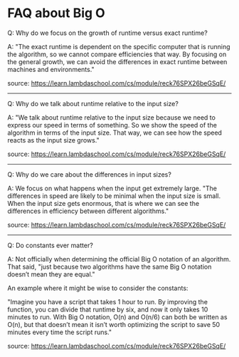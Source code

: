 # FAQ about Big O

Q: Why do we focus on the growth of runtime versus exact runtime?

A: "The exact runtime is dependent on the specific computer that is running the algorithm, so we cannot compare efficiencies that way. By focusing on the general growth, we can avoid the differences in exact runtime between machines and environments."

source: https://learn.lambdaschool.com/cs/module/reck76SPX26beGSqE/

---

Q: Why do we talk about runtime relative to the input size?

A: "We talk about runtime relative to the input size because we need to express our speed in terms of something. So we show the speed of the algorithm in terms of the input size. That way, we can see how the speed reacts as the input size grows."

source: https://learn.lambdaschool.com/cs/module/reck76SPX26beGSqE/

---

Q: Why do we care about the differences in input sizes?

A: We focus on what happens when the input get extremely large. "The differences in speed are likely to be minimal when the input size is small. When the input size gets enormous, that is where we can see the differences in efficiency between different algorithms."

source: https://learn.lambdaschool.com/cs/module/reck76SPX26beGSqE/

---

Q: Do constants ever matter?

A: Not officially when determining the official Big O notation of an algorithm. That said, "just because two algorithms have the same Big O notation doesn’t mean they are equal."

An example where it might be wise to consider the constants:

"Imagine you have a script that takes 1 hour to run. By improving the function, you can divide that runtime by six, and now it only takes 10 minutes to run. With Big O notation, O(n) and O(n/6) can both be written as O(n), but that doesn’t mean it isn’t worth optimizing the script to save 50 minutes every time the script runs."

source: https://learn.lambdaschool.com/cs/module/reck76SPX26beGSqE/
